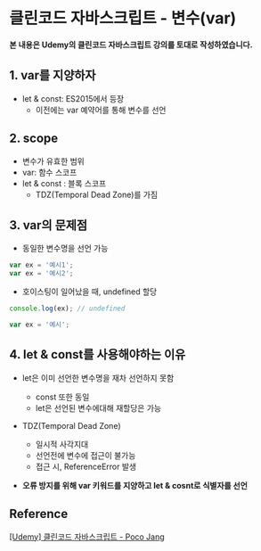# 클린코드 자바스크립트 - 변수(var)



**본 내용은 Udemy의 클린코드 자바스크립트 강의를 토대로 작성하였습니다.**



## 1. var를 지양하자

* let & const: ES2015에서 등장
  * 이전에는 var 예약어를 통해 변수를 선언



## 2. scope

* 변수가 유효한 범위
* var: 함수 스코프
* let & const : 블록 스코프
  * TDZ(Temporal Dead Zone)를 가짐



## 3. var의 문제점

* 동일한 변수명을 선언 가능

```JavaScript
var ex = '예시1';
var ex = '예시2';
```

* 호이스팅이 일어났을 때, undefined 할당

```JavaScript
console.log(ex); // undefined

var ex = '예시';
```



## 4. let & const를 사용해야하는 이유

* let은 이미 선언한 변수명을 재차 선언하지 못함
  * const 또한 동일
  * let은 선언된 변수에대해 재할당은 가능
* TDZ(Temporal Dead Zone)
  * 일시적 사각지대
  * 선언전에 변수에 접근이 불가능
  * 접근 시, ReferenceError 발생

* **오류 방지를 위해 var 키워드를 지양하고 let & cosnt로 식별자를 선언**



## Reference

[[Udemy] 클린코드 자바스크립트 - Poco Jang](https://www.udemy.com/course/clean-code-js/)

